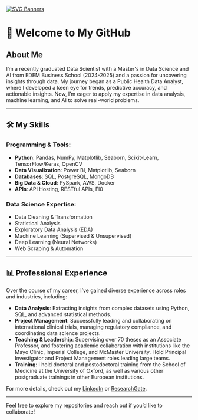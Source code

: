 
[![SVG Banners](https://svg-banners.vercel.app/api?type=typeWriter&text1=Hi%2C%20I%20am%20Jose%20Pantaleon%20💻&width=800&height=400)](https://github.com/Akshay090/svg-banners)


# 👋 Welcome to My GitHub

## About Me
I’m a recently graduated Data Scientist with a Master's in Data Science and AI from EDEM Business School (2024-2025) and a passion for uncovering insights through data. My journey began as a Public Health Data Analyst, where I developed a keen eye for trends, predictive accuracy, and actionable insights. Now, I’m eager to apply my expertise in data analysis, machine learning, and AI to solve real-world problems.

---

## 🛠️ My Skills

### Programming & Tools:
- **Python**: Pandas, NumPy, Matplotlib, Seaborn, Scikit-Learn, TensorFlow/Keras, OpenCV
- **Data Visualization**: Power BI, Matplotlib, Seaborn
- **Databases**: SQL, PostgreSQL, MongoDB
- **Big Data & Cloud**: PySpark, AWS, Docker
- **APIs**: API Hosting, RESTful APIs, Fl0

### Data Science Expertise:
- Data Cleaning & Transformation
- Statistical Analysis
- Exploratory Data Analysis (EDA)
- Machine Learning (Supervised & Unsupervised)
- Deep Learning (Neural Networks)
- Web Scraping & Automation

---

## 📊 Professional Experience

Over the course of my career, I’ve gained diverse experience across roles and industries, including:
- **Data Analysis**: Extracting insights from complex datasets using Python, SQL, and advanced statistical methods.
- **Project Management**: Successfully leading and collaborating on international clinical trials, managing regulatory compliance, and coordinating data science projects.
- **Teaching & Leadership**: Supervising over 70 theses as an Associate Professor, and fostering academic collaboration with institutions like the Mayo Clinic, Imperial College, and McMaster University. Hold Principal Investigator and Project Management roles leading large teams.
- **Training**: I hold doctoral and postodoctoral training from the School of Medicine at the University of Oxford, as well as various other postgraduate trainings in other European institutions.

For more details, check out my [LinkedIn](https://www.linkedin.com/in/jose-pantaleon-98369b2/) or [ResearchGate](https://www.researchgate.net/profile/Jose-Hernandez-269).

---

Feel free to explore my repositories and reach out if you’d like to collaborate!
